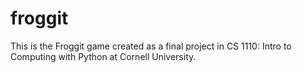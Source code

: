 # froggit
This is the Froggit game created as a final project in CS 1110: Intro to Computing with Python at Cornell University.

